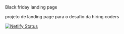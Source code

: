 Black friday landing page

projeto de landing page para o desafio da hiring coders


[![Netlify Status](https://api.netlify.com/api/v1/badges/a1214c45-8e7c-457d-8670-2d08bf1b1b38/deploy-status)](https://app.netlify.com/sites/landingblackfridayjustino/deploys)
